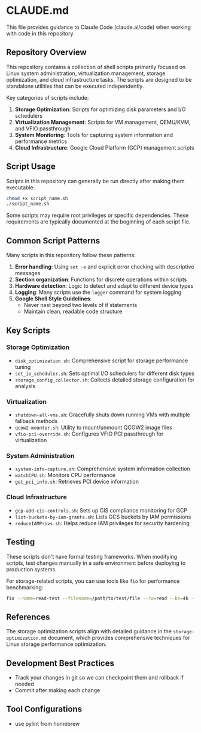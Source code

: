 # CLAUDE.md

This file provides guidance to Claude Code (claude.ai/code) when working with code in this repository.

## Repository Overview

This repository contains a collection of shell scripts primarily focused on Linux system administration, virtualization management, storage optimization, and cloud infrastructure tasks. The scripts are designed to be standalone utilities that can be executed independently.

Key categories of scripts include:

1. **Storage Optimization**: Scripts for optimizing disk parameters and I/O schedulers
2. **Virtualization Management**: Scripts for VM management, QEMU/KVM, and VFIO passthrough
3. **System Monitoring**: Tools for capturing system information and performance metrics
4. **Cloud Infrastructure**: Google Cloud Platform (GCP) management scripts

## Script Usage

Scripts in this repository can generally be run directly after making them executable:

```bash
chmod +x script_name.sh
./script_name.sh
```

Some scripts may require root privileges or specific dependencies. These requirements are typically documented at the beginning of each script file.

## Common Script Patterns

Many scripts in this repository follow these patterns:

1. **Error handling**: Using `set -e` and explicit error checking with descriptive messages
2. **Section organization**: Functions for discrete operations within scripts
3. **Hardware detection**: Logic to detect and adapt to different device types
4. **Logging**: Many scripts use the `logger` command for system logging
5. **Google Shell Style Guidelines**: 
   - Never nest beyond two levels of if statements
   - Maintain clean, readable code structure

## Key Scripts

### Storage Optimization

- `disk_optimization.sh`: Comprehensive script for storage performance tuning
- `set_io_scheduler.sh`: Sets optimal I/O schedulers for different disk types
- `storage_config_collector.sh`: Collects detailed storage configuration for analysis

### Virtualization

- `shutdown-all-vms.sh`: Gracefully shuts down running VMs with multiple fallback methods
- `qcow2-mounter.sh`: Utility to mount/unmount QCOW2 image files
- `vfio-pci-override.sh`: Configures VFIO PCI passthrough for virtualization

### System Administration

- `system-info-capture.sh`: Comprehensive system information collection
- `watchCPU.sh`: Monitors CPU performance
- `get_pci_info.sh`: Retrieves PCI device information

### Cloud Infrastructure

- `gcp-add-cis-controls.sh`: Sets up CIS compliance monitoring for GCP
- `list-buckets-by-iam-grants.sh`: Lists GCS buckets by IAM permissions
- `reduceIAMPrivs.sh`: Helps reduce IAM privileges for security hardening

## Testing

These scripts don't have formal testing frameworks. When modifying scripts, test changes manually in a safe environment before deploying to production systems.

For storage-related scripts, you can use tools like `fio` for performance benchmarking:

```bash
fio --name=read-test --filename=/path/to/test/file --rw=read --bs=4k --direct=1 --ioengine=libaio --iodepth=64 --numjobs=4 --time_based --runtime=60 --group_reporting
```

## References

The storage optimization scripts align with detailed guidance in the `storage-optimization.md` document, which provides comprehensive techniques for Linux storage performance optimization.

## Development Best Practices

- Track your changes in git so we can checkpoint them and rollback if needed
- Commit after making each change

## Tool Configurations

- use pylint from homebrew